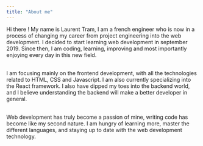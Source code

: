 ```yaml
---
title: "About me"
---
```


Hi there ! My name is Laurent Tram, I am a french engineer who is now in a process of changing my career from project engineering into the web development. I decided to start learning web development in september 2019. Since then, I am coding, learning, improving and most importantly enjoying every day in this new field.  
<br/>

I am focusing mainly on the frontend development, with all the technologies related to HTML, CSS and Javascript. I am also currently specializing into the React framework. I also have dipped my toes into the backend world, and I believe understanding the backend will make a better developer in general.  
<br/>

Web development has truly become a passion of mine, writing code has become like my second nature. I am hungry of learning more, master the different languages, and staying up to date with the web development technology.  
<br/>